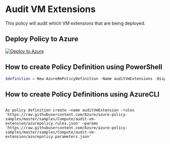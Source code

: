 # Audit VM Extensions

This policy will audit which VM extensions that are being deployed.

## Deploy Policy to Azure

[![Deploy to Azure](http://azuredeploy.net/deploybutton.png)](https://portal.azure.com/?feature.customportal=false&microsoft_azure_policy=true#blade/Microsoft_Azure_Policy/CreatePolicyDefinitionBlade)

## How to create Policy Definition using PowerShell

````powershell
$definition = New-AzureRmPolicyDefinition -Name auditVmExtensions -DisplayName "Audit VM extensions" -Policy 'https://raw.githubusercontent.com/Azure/azure-policy-samples/master/samples/Compute/audit-vm-extension/azurepolicy.rules.json' -Parameter 'https://raw.githubusercontent.com/Azure/azure-policy-samples/master/samples/Compute/audit-vm-extension/azurepolicy.parameters.json'
````

## How to create Policy Definitions using AzureCLI

````cli

Az policy definition create –name auditVmExtension -rules 'https://raw.githubusercontent.com/Azure/azure-policy-samples/master/samples/Compute/audit-vm-extension/azurepolicy.rules.json' –params 'https://raw.githubusercontent.com/Azure/azure-policy-samples/master/samples/Compute/audit-vm-extension/azurepolicy.parameters.json'

````
